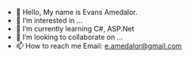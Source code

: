 - 👋 Hello, My name is Evans Amedalor.
- 👀 I’m interested in ...
- 🌱 I’m currently learning C#, ASP.Net
- 💞️ I’m looking to collaborate on ...
- 📫 How to reach me Email: e.amedalor@gmail.com

<!---
EvansPeazy/EvansPeazy is a ✨ special ✨ repository because its `README.md` (this file) appears on your GitHub profile.
You can click the Preview link to take a look at your changes.
--->
